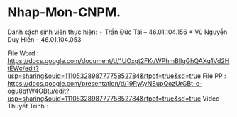 # Nhap-Mon-CNPM.
Danh sách sinh viên thực hiện: 
	+ Trần Đức Tài – 46.01.104.156
	+ Vũ Nguyễn Duy Hiền – 46.01.104.053 



File Word : https://docs.google.com/document/d/1UOxqt2FKuWPhmBIlgGhQAXq1Vd2HtEWc/edit?usp=sharing&ouid=111053289877775852784&rtpof=true&sd=true
File PP   : https://docs.google.com/presentation/d/19RyAyNSupQozUrGBt-c-ogu8qfW4OBtu/edit?usp=sharing&ouid=111053289877775852784&rtpof=true&sd=true
Video Thuyết Trình :
